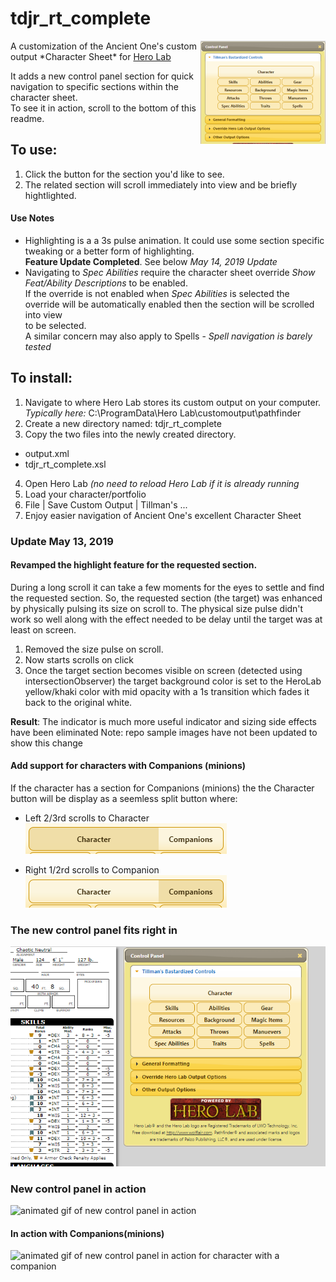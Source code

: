 # tdjr_rt_complete  
<img src="https://github.com/tillmanjr/tdjr_rt_complete/raw/master/tdjr_rt_complete_mini.png" align="right" />  
A customization of the Ancient One's custom output *Character Sheet* for <a href="http://www.wolflair.com/index.php?context=hero_lab">Hero Lab</a>  
  
It adds a new control panel section for quick navigation to specific sections within the character sheet.  
To see it in action, scroll to the bottom of this readme.
  
## To use:
1. Click the button for the section you'd like to see.  
2. The related section will scroll immediately into view and be briefly hightlighted.  

#### Use Notes   
* Highlighting is a a 3s pulse animation. It could use some section specific tweaking or a better form of highlighting.  
  **Feature Update Completed**. See below _May 14, 2019 Update_
* Navigating to *Spec Abilities* require the character sheet override *Show Feat/Ability Descriptions* to be enabled.  
   If the override is not enabled when *Spec Abilities* is selected the override will be automatically enabled then the section will be scrolled into view  	
 to be selected.  
A similar concern may also apply to Spells - *Spell navigation is barely tested*

## To install:
1. Navigate to where Hero Lab stores its custom output on your computer.
_Typically here:_ C:\ProgramData\Hero Lab\customoutput\pathfinder  
2. Create a new directory named: tdjr_rt_complete  
3. Copy the two files into the newly created directory.  
* output.xml
* tdjr_rt_complete.xsl
4. Open Hero Lab _(no need to reload Hero Lab if it is already running_  
5. Load your character/portfolio  
6. File | Save Custom Output | Tillman's ...
7. Enjoy easier navigation of Ancient One's excellent Character Sheet
  
### Update May 13, 2019
#### Revamped the highlight feature for the requested section.

During a long scroll it can take a few moments for the eyes to settle and find the requested section.
So, the requested section (the target) was enhanced by physically pulsing its size on scroll to.
The physical size pulse didn't work so well along with the effect needed to be delay until the target was at least on screen.

1. Removed the size pulse on scroll.
2. Now starts scrolls on click 
3. Once the target section becomes visible on screen (detected using intersectionObserver) the target background color is set to the HeroLab yellow/khaki color with mid opacity with a 1s transition which fades it back to the original white.

**Result**: The indicator is much more useful indicator and sizing side effects have been eliminated
Note: repo sample images have not been updated to show this change

#### Add support for characters with Companions (minions)

If the character has a section for Companions (minions) the the Character button will be display as a seemless split button where:
* Left 2/3rd scrolls to Character
![Character button highlighting character portion](
        https://github.com/tillmanjr/tdjr_rt_complete/raw/master/tdjr_rt_complete_btn_hover_character.png
      )  

* Right 1/2rd scrolls to Companion
 ![Character button highlighting Companion portion](
        https://github.com/tillmanjr/tdjr_rt_complete/raw/master/tdjr_rt_complete_btn_hover_companion.png
      )
  
### The new control panel fits right in 
  
![screenshot of new control panel](
        https://github.com/tillmanjr/tdjr_rt_complete/raw/master/tdjr_rt_complete_screenshot.png
      )
      
### New control panel in action
![animated gif of new control panel in action](
        https://github.com/tillmanjr/tdjr_rt_complete/raw/master/tdjr_rt_complete_see_it_in_action_2019May.gif
        )  
#### In action with Companions(minions)
![animated gif of new control panel in action for character with a companion](
        https://github.com/tillmanjr/tdjr_rt_complete/raw/master/tdjr_rt_complete_see_it_in_action_w_companion_2019May.gif
        )
      
